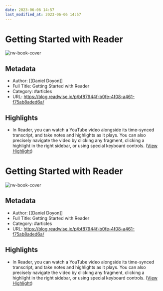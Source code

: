```yaml
---
date: 2023-06-06 14:57
last_modified_at: 2023-06-06 14:57
---
```

# Getting Started with Reader

![rw-book-cover](https://s3.amazonaws.com/readwiseio/2022/08/i-give-you-reader-1.png)

## Metadata
- Author: [[Daniel Doyon]]
- Full Title: Getting Started with Reader
- Category: #articles
- URL: https://blog.readwise.io/p/bf87944f-b0fe-4f08-a461-f75ab8aded6a/

## Highlights
- In Reader, you can watch a YouTube video alongside its time-synced transcript, and take notes and highlights as it plays. You can also precisely navigate the video by clicking any fragment, clicking a highlight in the right sidebar, or using special keyboard controls. ([View Highlight](https://read.readwise.io/read/01h1sg6zfnkj07cjkbtn9851d2))
# Getting Started with Reader

![rw-book-cover](https://s3.amazonaws.com/readwiseio/2022/08/i-give-you-reader-1.png)

## Metadata
- Author: [[Daniel Doyon]]
- Full Title: Getting Started with Reader
- Category: #articles
- URL: https://blog.readwise.io/p/bf87944f-b0fe-4f08-a461-f75ab8aded6a/

## Highlights
- In Reader, you can watch a YouTube video alongside its time-synced transcript, and take notes and highlights as it plays. You can also precisely navigate the video by clicking any fragment, clicking a highlight in the right sidebar, or using special keyboard controls. ([View Highlight](https://read.readwise.io/read/01h1sg6zfnkj07cjkbtn9851d2))
